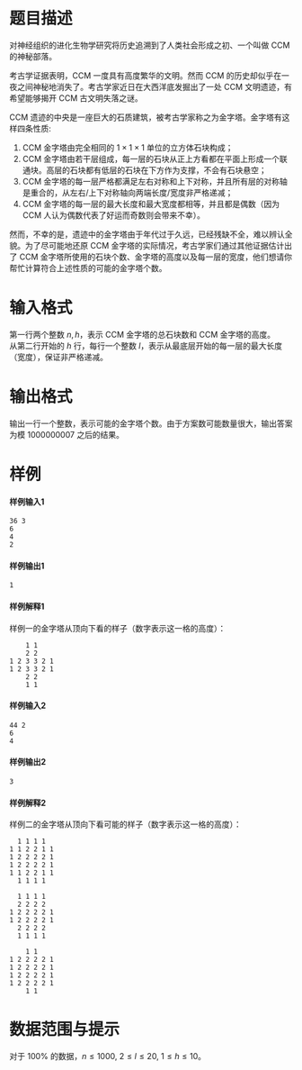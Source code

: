 
# 题目描述

对神经组织的进化生物学研究将历史追溯到了人类社会形成之初、一个叫做 CCM 的神秘部落。

考古学证据表明，CCM 一度具有高度繁华的文明。然而 CCM 的历史却似乎在一夜之间神秘地消失了。考古学家近日在大西洋底发掘出了一处 CCM 文明遗迹，有希望能够揭开 CCM 古文明失落之谜。

CCM 遗迹的中央是一座巨大的石质建筑，被考古学家称之为金字塔。金字塔有这样四条性质:
1. CCM 金字塔由完全相同的 $1 \times 1 \times 1$ 单位的立方体石块构成；
2. CCM 金字塔由若干层组成，每一层的石块从正上方看都在平面上形成一个联通块。高层的石块都有低层的石块在下方作为支撑，不会有石块悬空；
3. CCM 金字塔的每一层严格都满足左右对称和上下对称，并且所有层的对称轴是重合的，从左右/上下对称轴向两端长度/宽度非严格递减；
4. CCM 金字塔的每一层的最大长度和最大宽度都相等，并且都是偶数（因为 CCM 人认为偶数代表了好运而奇数则会带来不幸）。

然而，不幸的是，遗迹中的金字塔由于年代过于久远，已经残缺不全，难以辨认全貌。为了尽可能地还原 CCM 金字塔的实际情况，考古学家们通过其他证据估计出了 CCM 金字塔所使用的石块个数、金字塔的高度以及每一层的宽度，他们想请你帮忙计算符合上述性质的可能的金字塔个数。

# 输入格式

第一行两个整数 $n,h$，表示 CCM 金字塔的总石块数和 CCM 金字塔的高度。  
从第二行开始的 $h$ 行，每行一个整数 $l$，表示从最底层开始的每一层的最大长度（宽度），保证非严格递减。

# 输出格式

输出一行一个整数，表示可能的金字塔个数。由于方案数可能数量很大，输出答案为模 $1000000007$ 之后的结果。

# 样例

#### 样例输入1
```plain
36 3 
6 
4 
2 
```

#### 样例输出1
```plain
1
```

#### 样例解释1
样例一的金字塔从顶向下看的样子（数字表示这一格的高度）：
```plain
    1 1
    2 2
1 2 3 3 2 1
1 2 3 3 2 1
    2 2
    1 1 
```

#### 样例输入2
```plain
44 2 
6 
4
```

#### 样例输出2
```plain
3
```

#### 样例解释2

样例二的金字塔从顶向下看可能的样子（数字表示这一格的高度）：
```plain
  1 1 1 1
1 1 2 2 1 1
1 2 2 2 2 1
1 2 2 2 2 1
1 1 2 2 1 1
  1 1 1 1
  
  1 1 1 1
  2 2 2 2
1 2 2 2 2 1
1 2 2 2 2 1
  2 2 2 2
  1 1 1 1

    1 1
1 2 2 2 2 1
1 2 2 2 2 1
1 2 2 2 2 1
1 2 2 2 2 1
    1 1
```

# 数据范围与提示

对于 $100\%$ 的数据，$n \leq 1000,\ 2 \leq l \leq 20,\ 1 \leq h \leq 10$。

